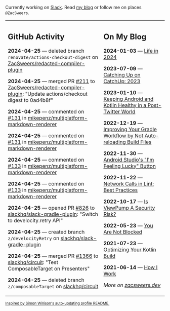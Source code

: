 Currently working on [Slack](https://slack.com/). Read [my blog](https://zacsweers.dev/) or follow me on places `@ZacSweers`.

<table><tr><td valign="top" width="60%">

## GitHub Activity
<!-- githubActivity starts -->
**2024-04-25** — deleted branch `renovate/actions-checkout-digest` on [ZacSweers/redacted-compiler-plugin](https://github.com/ZacSweers/redacted-compiler-plugin)

**2024-04-25** — merged PR [#211](https://github.com/ZacSweers/redacted-compiler-plugin/pull/211) to [ZacSweers/redacted-compiler-plugin](https://github.com/ZacSweers/redacted-compiler-plugin): "Update actions/checkout digest to 0ad4b8f"

**2024-04-25** — commented on [#131](https://github.com/mikepenz/multiplatform-markdown-renderer/issues/131#issuecomment-2077955727) in [mikepenz/multiplatform-markdown-renderer](https://github.com/mikepenz/multiplatform-markdown-renderer)

**2024-04-25** — commented on [#131](https://github.com/mikepenz/multiplatform-markdown-renderer/issues/131#issuecomment-2077954505) in [mikepenz/multiplatform-markdown-renderer](https://github.com/mikepenz/multiplatform-markdown-renderer)

**2024-04-25** — commented on [#133](https://github.com/mikepenz/multiplatform-markdown-renderer/issues/133#issuecomment-2077952456) in [mikepenz/multiplatform-markdown-renderer](https://github.com/mikepenz/multiplatform-markdown-renderer)

**2024-04-25** — commented on [#133](https://github.com/mikepenz/multiplatform-markdown-renderer/issues/133#issuecomment-2077946651) in [mikepenz/multiplatform-markdown-renderer](https://github.com/mikepenz/multiplatform-markdown-renderer)

**2024-04-25** — opened PR [#826](https://github.com/slackhq/slack-gradle-plugin/pull/826) to [slackhq/slack-gradle-plugin](https://github.com/slackhq/slack-gradle-plugin): "Switch to develocity.retry API"

**2024-04-25** — created branch `z/develocityRetry` on [slackhq/slack-gradle-plugin](https://github.com/slackhq/slack-gradle-plugin)

**2024-04-25** — merged PR [#1366](https://github.com/slackhq/circuit/pull/1366) to [slackhq/circuit](https://github.com/slackhq/circuit): "Test ComposableTarget on Presenters"

**2024-04-25** — deleted branch `z/composableTarget` on [slackhq/circuit](https://github.com/slackhq/circuit)
<!-- githubActivity ends -->
</td><td valign="top" width="40%">

## On My Blog
<!-- blog starts -->
**2024-01-03** — [Life in 2024](https://www.zacsweers.dev/life-in-2024/)

**2023-07-09** — [Catching Up on CatchUp: 2023](https://www.zacsweers.dev/catching-up-on-catchup-2023/)

**2023-01-10** — [Keeping Android and Kotlin Healthy in a Post-Twitter World](https://www.zacsweers.dev/keeping-android-healthy/)

**2022-12-19** — [Improving Your Gradle Workflow by Not Auto-reloading Build Files](https://www.zacsweers.dev/improving-your-workflow-by-not-auto-reloading-build-files/)

**2022-11-30** — [Android Studio's "I'm Feeling Lucky" Button](https://www.zacsweers.dev/android-studios-im-feeling-lucky-button/)

**2022-11-22** — [Network Calls in Lint: Best Practices](https://www.zacsweers.dev/network-calls-in-lint-best-practices/)

**2022-10-17** — [Is ViewPump A Security Risk?](https://www.zacsweers.dev/is-viewpump-a-security-risk/)

**2022-05-23** — [You Are Not Blocked](https://www.zacsweers.dev/you-are-not-blocked/)

**2021-07-23** — [Optimizing Your Kotlin Build](https://www.zacsweers.dev/optimizing-your-kotlin-build/)

**2021-06-14** — [How I Work](https://www.zacsweers.dev/how-i-work/)
<!-- blog ends -->
_More on [zacsweers.dev](https://zacsweers.dev/)_
</td></tr></table>

<sub><a href="https://simonwillison.net/2020/Jul/10/self-updating-profile-readme/">Inspired by Simon Willison's auto-updating profile README.</a></sub>